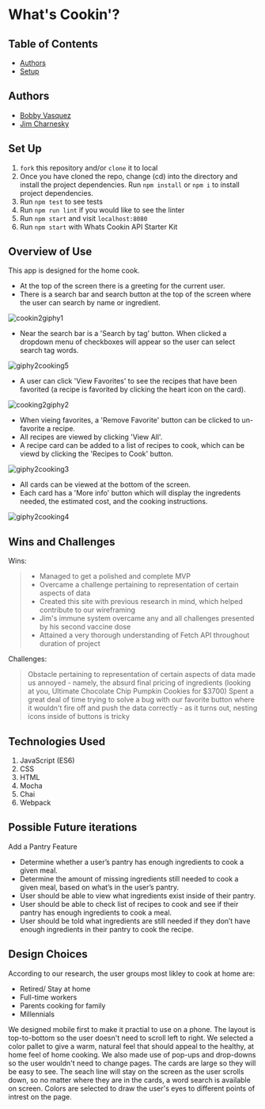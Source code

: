 # What's Cookin'?  

## Table of Contents
* [Authors](#Authors)
* [Setup](#Set-up)
## Authors

- [Bobby Vasquez](https://github.com/hoomberto)
- [Jim Charnesky](https://github.com/BigBike96)

## Set Up

1. `fork` this repository and/or `clone` it to local
2. Once you have cloned the repo, change (cd) into the directory and install the project dependencies. Run `npm install` or `npm i` to install project dependencies.
3. Run `npm test` to see tests
4. Run `npm run lint` if you would like to see the linter
5. Run `npm start` and visit `localhost:8080`
6. Run `npm start` with Whats Cookin API Starter Kit

## Overview of Use 

This app is designed for the home cook.

- At the top of the screen there is a greeting for the current user. 
- There is a search bar and search button at the top of the screen where the user can search by name or ingredient.
 
![cookin2giphy1](https://user-images.githubusercontent.com/60282216/119583269-75397f80-bd83-11eb-90e8-357e7dcd9279.gif)


- Near the search bar is a 'Search by tag' button. When clicked a dropdown menu of checkboxes will appear so the user can select search tag words.
 
![giphy2cooking5](https://user-images.githubusercontent.com/60282216/119583261-71a5f880-bd83-11eb-91de-b19ab5f034a0.gif)


- A user can click 'View Favorites' to see the recipes that have been favorited (a recipe is favorited by clicking the heart icon on the card). 

![cooking2giphy2](https://user-images.githubusercontent.com/60282216/119583267-74a0e900-bd83-11eb-9e83-45e0f8bb0a94.gif)


- When vieing favorites, a 'Remove Favorite' button can be clicked to un-favorite a recipe. 
- All recipes are viewed by clicking 'View All'. 
- A recipe card can be added to a list of recipes to cook, which can be viewd by clicking the 'Recipes to Cook' button.

![giphy2cooking3](https://user-images.githubusercontent.com/60282216/119583266-74085280-bd83-11eb-9ee8-66672d080ff3.gif)


- All cards can be viewed at the bottom of the screen. 
- Each card has a 'More info' button which will display the ingredents needed, the estimated cost, and the cooking instructions.

![giphy2cooking4](https://user-images.githubusercontent.com/60282216/119583265-736fbc00-bd83-11eb-846e-512cc5ae2b43.gif)

## Wins and Challenges

Wins: 
> - Managed to get a polished and complete MVP<br>
> - Overcame a challenge pertaining to representation of certain aspects of data<br>
> - Created this site with previous research in mind, which helped contribute to our wireframing<br>
> - Jim's immune system overcame any and all challenges presented by his second vaccine dose<br>
> - Attained a very thorough understanding of Fetch API throughout duration of project<br>

Challenges:
>Obstacle pertaining to representation of certain aspects of data made us annoyed - namely, the absurd final pricing of ingredients (looking at you, Ultimate Chocolate Chip Pumpkin Cookies for $3700)
>Spent a great deal of time trying to solve a bug with our favorite button where it wouldn't fire off and push the data correctly - as it turns out, nesting icons inside of buttons is tricky


## Technologies Used
1. JavaScript (ES6)
2. CSS
3. HTML
4. Mocha
5. Chai
6. Webpack

## Possible Future iterations

Add a Pantry Feature
- Determine whether a user’s pantry has enough ingredients to cook a given meal.
- Determine the amount of missing ingredients still needed to cook a given meal, based on what’s in the user’s pantry.
- User should be able to view what ingredients exist inside of their pantry.
- User should be able to check list of recipes to cook and see if their pantry has enough ingredients to cook a meal.
- User should be told what ingredients are still needed if they don’t have enough ingredients in their pantry to cook the recipe.

## Design Choices

According to our research, the user groups most likley to cook at home are:
- Retired/ Stay at home
- Full-time workers
- Parents cooking for family
- Millennials

We designed mobile first to make it practial to use on a phone. The layout is top-to-bottom so the user doesn't need to scroll left to right. We selected a color pallet to give a warm, natural feel that should appeal to the healthy, at home feel of home cooking. We also made use of pop-ups and drop-downs so the user wouldn't need to change pages. The cards are large so they will be easy to see. The seach line will stay on the screen as the user scrolls down, so no matter where they are in the cards, a word search is available on screen. Colors are selected to draw the user's eyes to different points of intrest on the page.
